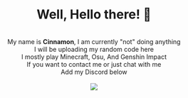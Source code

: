 <body>
    <center>
    <h1 align="center"> Well, Hello there! 👋 </h1> 
    <br>
    <div>
    My name is <b>Cinnamon</b>,  I am currently "not" doing anything <br>
    I will be uploading my random code here<br>
    I mostly play Minecraft, Osu, And Genshin Impact <br>
    If you want to contact me or just chat with me <br>
    Add my Discord below
    <div>
    <br>
    <a href="https://discord.com/users/445430132933394432">
    <img src="https://lanyard.cnrad.dev/api/445430132933394432?&animated=true&theme=dark&borderRadius=20px&hideDiscrim=true">
    </a>
    <br>

</body>